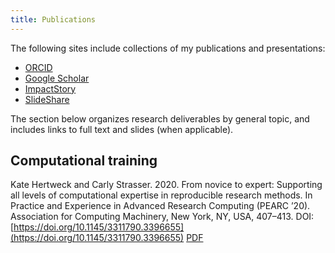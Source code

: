 ```yaml
---
title: Publications
---
```


The following sites include collections of my publications and presentations:

- [ORCID](https://orcid.org/0000-0002-4026-4612)
- [Google Scholar](https://scholar.google.com/citations?user=dbfo_qUAAAAJ&hl=en)
- [ImpactStory](https://profiles.impactstory.org/u/0000-0002-4026-4612)
- [SlideShare](https://www.slideshare.net/katehertweck)

The section below organizes research deliverables by general topic,
and includes links to full text and slides (when applicable).

## Computational training

Kate Hertweck and Carly Strasser. 2020. From novice to expert: Supporting all levels of computational expertise in reproducible research methods. In Practice and Experience in Advanced Research Computing (PEARC ’20). Association for Computing Machinery, New York, NY, USA, 407–413. DOI:[https://doi.org/10.1145/3311790.3396655](https://doi.org/10.1145/3311790.3396655) [PDF](https://www.dropbox.com/s/fyyos9yiju4l5cv/2020HertweckStrasserPEARC.pdf?dl=0)
